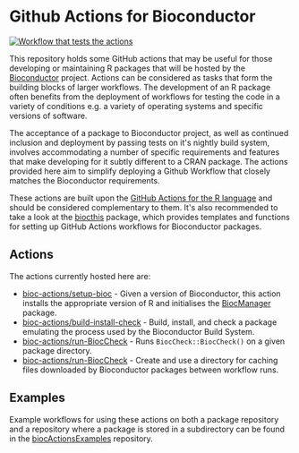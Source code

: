 # Github Actions for Bioconductor

[![Workflow that tests the actions](https://github.com/grimbough/biocActionsExamples/actions/workflows/example-workflow.yml/badge.svg)](https://github.com/grimbough/biocActionsExamples/actions/workflows/example-workflow.yml)

This repository holds some GitHub actions that may be useful for those developing or maintaining R packages that will be hosted by the [Bioconductor](https://www.bioconductor.org) project.  Actions can be considered as tasks that form the building blocks of larger workflows.  The development of an R package often benefits from the deployment of workflows for testing the code in a variety of conditions e.g. a variety of operating systems and specific versions of software.

The acceptance of a package to Bioconductor project, as well as continued inclusion and deployment by passing tests on it's nightly build system, involves accommodating a number of specific requirements and features that make developing for it subtly different to a CRAN package.  The actions provided here aim to simplify deploying a Github Workflow that closely matches the Bioconductor requirements.

These actions are built upon the [GitHub Actions for the R language](r-lib/actions) and should be considered complementary to them.  It's also recommended to take a look at the [biocthis](https://bioconductor.org/packages/biocthis/) package, which provides templates and functions for setting up GitHub Actions workflows for Bioconductor packages.

## Actions

The actions currently hosted here are:

- [bioc-actions/setup-bioc](https://github.com/grimbough/bioc-actions/tree/v1/setup-bioc) - Given a version of Bioconductor, this action installs the appropriate version of R and initialises the [BiocManager](https://cran.r-project.org/package=BiocManager) package.
- [bioc-actions/build-install-check](https://github.com/grimbough/bioc-actions/tree/v1/build-install-check) - Build, install, and check a package emulating the process used by the Bioconductor Build System.
- [bioc-actions/run-BiocCheck](https://github.com/grimbough/bioc-actions/tree/v1/run-BiocCheck) - Runs `BiocCheck::BiocCheck()` on a given package directory.
- [bioc-actions/run-BiocCheck](https://github.com/grimbough/bioc-actions/tree/v1/use-bioc-caches) - Create and use a directory for caching files downloaded by Bioconductor packages between workflow runs.

## Examples

Example workflows for using these actions on both a package repository and a repository where a package is stored in a subdirectory can be found in the [biocActionsExamples](https://github.com/grimbough/biocActionsExamples) repository.

